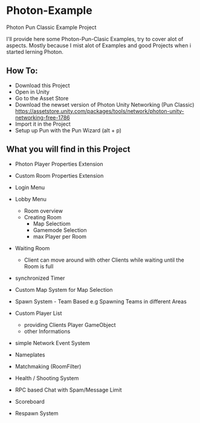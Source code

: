 # Photon-Example
Photon Pun Classic Example Project

I'll provide here some Photon-Pun-Clasic Examples, try to cover alot of aspects.
Mostly because I mist alot of Examples and good Projects when i started lerning Photon.

## How To:
- Download this Project
- Open in Unity
- Go to the Asset Store 
- Download the newset version of Photon Unity Networking (Pun Classic) 
https://assetstore.unity.com/packages/tools/network/photon-unity-networking-free-1786
- Import it in the Project
- Setup up Pun with the Pun Wizard (alt + p)


## What you will find in this Project

- Photon Player Properties Extension

- Custom Room Properties Extension

- Login Menu

- Lobby Menu
  - Room overview
  - Creating Room
    - Map Selectiom
    - Gamemode Selection
    - max Player per Room

- Waiting Room
  - Client can move around with other Clients while waiting until the Room is full
  
- synchronized Timer
    
- Custom Map System for Map Selection

- Spawn System - Team Based e.g Spawning Teams in different Areas

- Custom Player List
  - providing Clients Player GameObject
  - other Informations
  
- simple Network Event System

- Nameplates

- Matchmaking (RoomFilter)

- Health / Shooting System

- RPC based Chat with Spam/Message Limit

- Scoreboard

- Respawn System








  
  
  

  



